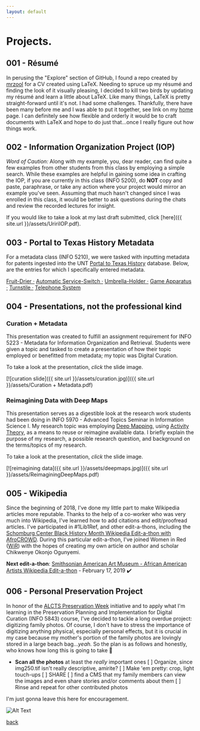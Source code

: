 ```yaml
---
layout: default
---
```

# Projects.

## 001 - Résumé

In perusing the "Explore" section of GitHub, I found a repo created by [mrzool](https://github.com/mrzool/cv-boilerplate) for a CV created using LaTeX. Needing to spruce up my résumé and finding the look of it visually pleasing, I decided to kill two birds by updating my résumé and learn a little about LaTeX. Like many things, LaTeX is pretty straight-forward until it's not. I had some challenges. Thankfully, there have been many before me and I was able to put it together, see link on my [home](aouriri.github.io) page. I can definitely see how flexible and orderly it would be to craft documents with LaTeX and hope to do just that...once I really figure out how things work.


## 002 - Information Organization Project (IOP)

*Word of Caution:* Along with my example, you, dear reader, can find quite a few examples from other students from this class by employing a simple search. While these examples are helpful in gaining some idea in crafting the IOP, if you are currently in this class (INFO 5200), do **NOT** copy and paste, paraphrase, or take any action where your project would mirror an example you've seen. Assuming that much hasn't changed since I was enrolled in this class, it would be better to ask questions during the chats and review the recorded lectures for insight.

If you would like to take a look at my last draft submitted, click [here]({{ site.url }}/assets/UririIOP.pdf).


## 003 - Portal to Texas History Metadata

For a metadata class (INFO 5210), we were tasked with inputting metadata for patents ingested into the UNT [Portal to Texas History](https://texashistory.unt.edu/) database. Below, are the entries for which I specifically entered metadata.

[Fruit-Drier ·](https://texashistory.unt.edu/ark:/67531/metapth858263/)
[Automatic Service-Switch ·](https://texashistory.unt.edu/ark:/67531/metapth858039/)
[Umbrella-Holder ·](https://texashistory.unt.edu/ark:/67531/metapth859640/)
[Game Apparatus ·](https://texashistory.unt.edu/ark:/67531/metapth858071/)
[Turnstile ·](https://texashistory.unt.edu/ark:/67531/metapth859511/)
[Telephone System](https://texashistory.unt.edu/ark:/67531/metapth859180/)


## 004 - Presentations, not the professional kind

### Curation + Metadata
This presentation was created to fulfill an assignment requirement for INFO 5223 - Metadata for Information Organization and Retrieval. Students were given a topic and tasked to create a presentation of how their topic employed or benefitted from metadata; my topic was Digital Curation.

To take a look at the presentation, *click* the slide image.

[![curation slide]({{ site.url }}/assets/curation.jpg)]({{ site.url }}/assets/Curation + Metadata.pdf)

### Reimagining Data with Deep Maps
This presentation serves as a digestible look at the research work students had been doing in INFO 5970 - Advanced Topics Seminar in Information Science I. My research topic was employing [Deep Mapping](https://en.wikipedia.org/wiki/Deep_map), using [Activity Theory](https://en.wikipedia.org/wiki/Activity_theory), as a means to reuse or reimagine available data. I briefly explain the purpose of my research, a possible research question, and background on the terms/topics of my research.

To take a look at the presentation, *click* the slide image.

[![reimagining data]({{ site.url }}/assets/deepmaps.jpg)]({{ site.url }}/assets/ReimaginingDeepMaps.pdf)


## 005 - Wikipedia 
Since the beginning of 2018, I've done my little part to make Wikipedia articles more reputable. Thanks to the help of a co-worker who was very much into Wikipedia, I've learned how to add citations and edit/proofread articles. I've participated in #1Lib1Ref, and other edit-a-thons, including the <a href="https://outreachdashboard.wmflabs.org/courses/AfroCROWD,_Schomburg_Center,_Wikimedia_NYC/Schomburg_Center_Black_History_Month_Wikipedia_Edit-a-thon_with_AfroCROWD_(February_16,_2019)/home">Schomburg Center Black History Month Wikipedia Edit-a-thon with AfroCROWD</a>. During this particular edit-a-thon, I've joined Women in Red ([WiR](https://en.wikipedia.org/wiki/Wikipedia:WikiProject_Women_in_Red)) with the hopes of creating my own article on author and scholar Chikwenye Okonjo Ogunyemi. 

**Next edit-a-thon**: [Smithsonian American Art Museum - African American Artists Wikipedia Edit-a-thon](https://en.wikipedia.org/wiki/Wikipedia:Meetup/DC/SAAM_African_American_Artists_Wikipedia_Edit-a-thon) - February 17, 2019 :heavy_check_mark:


## 006 - Personal Preservation Project
In honor of the [ALCTS Preservation Week](http://www.ala.org/alcts/preservationweek) initiative and to apply what I'm learning in the Preservation Planning and Implementation for Digital Curation (INFO 5843) course, I've decided to tackle a long overdue project: digitizing family photos. Of course, I don't have to stress the importance of digitizing anything physical, especially personal effects, but it is crucial in my case because my mother's portion of the family photos are lovingly stored in a large beach bag...*yeah.* So the plan is as follows and honestly, who knows how long this is going to take :grimacing:
- **Scan all the photos** at least the *really* important ones
[ ] Organize, since img250.tif isn't really descriptive, amirite?
[ ] Make 'em pretty: crop, light touch-ups
[ ] SHARE
[ ] find a CMS that my family members can view the images and even share stories and/or comments about them
[ ] Rinse and repeat for other contributed photos

I'm just gonna leave this here for encouragement. 

![Alt Text](https://media.giphy.com/media/cYA2ClBxQZuiQ/giphy.gif)


[back](./)
